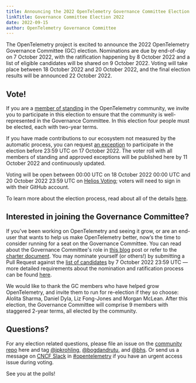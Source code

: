 ```yaml
---
title: Announcing the 2022 OpenTelemetry Governance Committee Election
linkTitle: Governance Committee Election 2022
date: 2022-09-15
author: OpenTelemetry Governance Committee
---
```


The OpenTelemetry project is excited to announce the 2022 OpenTelemetry
Governance Committee (GC) election. Nominations are due by end-of-day on 7
October 2022, with the ratification happening by 8 October 2022 and a list of
eligible candidates will be shared on 9 October 2022. Voting will take place
between 18 October 2022 and 20 October 2022, and the final election results will
be announced 22 October 2022.

## Vote!

If you are a
[member of standing](https://github.com/open-telemetry/community/blob/main/governance-charter.md#members-of-standing)
in the OpenTelemetry community, we invite you to participate in this election to
ensure that the community is well-represented in the Governance Committee. In
this election four people must be elected, each with two-year terms.

If you have made contributions to our ecosystem not measured by the automatic
process, you can request
[an exception](https://github.com/open-telemetry/community/blob/main/governance-charter.md#members-of-standing)
to participate in the election before 23:59 UTC on 17 October 2022. The voter
roll with all members of standing and approved exceptions will be published here
by 11 October 2022 and continuously updated.

Voting will be open between 00:00 UTC on 18 October 2022 00:00 UTC and 20
October 2022 23:59 UTC on
[Helios Voting](https://vote.heliosvoting.org/helios/elections/76558134-3384-11ed-8688-02871af94755/view);
voters will need to sign in with their GitHub account.

To learn more about the election process, read about all of the details
[here](https://github.com/open-telemetry/community/blob/main/elections/2022/governance-committee-election.md).

## Interested in joining the Governance Committee?

If you’ve been working on OpenTelemetry and seeing it grow, or are an end-user
that wants to help us make OpenTelemetry better, now’s the time to consider
running for a seat on the Governance Committee. You can read about the
Governance Committee's role in
[this blog](https://medium.com/opentelemetry/opentelemetry-governance-committee-explained-860353baba0)
post or refer to the
[charter document](https://github.com/open-telemetry/community/blob/master/governance-charter.md).
You may nominate yourself (or others!) by submitting a Pull Request against the
[list of candidates](https://github.com/open-telemetry/community/blob/main/elections/2022/governance-committee-candidates.md)
by 7 October 2022 23:59 UTC — more detailed requirements about the nomination
and ratification process can be found
[here](https://github.com/open-telemetry/community/blob/main/elections/2022/governance-committee-election.md).

We would like to thank the GC members who have helped grow OpenTelemetry, and
invite them to run for re-election if they so choose: Alolita Sharma, Daniel
Dyla, Liz Fong-Jones and Morgan McLean. After this election, the Governance
Committee will comprise 9 members with staggered 2-year terms, all elected by
the community.

## Questions?

For any election related questions, please file an issue on the [community
repo](https://github.com/open-telemetry/community/issues) here and tag
[@jpkrohling](https://github.com/jpkrohling),
[@bogdandrutu](https://github.com/bogdandrutu), and
[@bhs](https://github.com/bhs). Or send us a message on [CNCF
Slack](https://slack.cncf.io/) in
[#opentelemetry](https://cloud-native.slack.com/archives/CJFCJHG4Q) if you have
an urgent access issue during voting.

See you at the polls!
